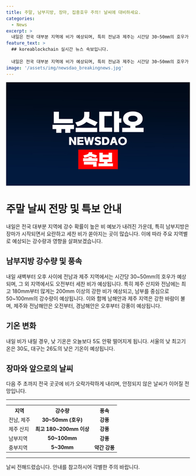 ```yaml
---
title: 주말, 남부지방, 장마, 집중호우 주의! 날씨에 대비하세요.
categories:
  - News
excerpt: >
  내일은 전국 대부분 지역에 비가 예상되며, 특히 전남과 제주는 시간당 30~50mm의 호우가 예상됩니다. 제주 산지에는 200mm 이상의 강한 비가 예상되고, 중부 지방은 5~30mm 안팎의 비가 올 것으로 전망됩니다. 또한, 남부를 중심으로 50~100mm의 비가 예상되며, 낮 기온은 5도 정도 떨어져 서울은 30도, 대구는 26도가 예상됩니다. 다음 주 초까지는 전국에서 비가 오락가락할 전망입니다. #주말날씨 #장마 #호우주의 #폭염
feature_text: >
  ## koreablockchain 실시간 뉴스 속보입니다.

  내일은 전국 대부분 지역에 비가 예상되며, 특히 전남과 제주는 시간당 30~50mm의 호우가 예상됩니다. 제주 산지에는 200mm 이상의 강한 비가 예상되고, 중부 지방은 5~30mm 안팎의 비가 올 것으로 전망됩니다. 또한, 남부를 중심으로 50~100mm의 비가 예상되며, 낮 기온은 5도 정도 떨어져 서울은 30도, 대구는 26도가 예상됩니다. 다음 주 초까지는 전국에서 비가 오락가락할 전망입니다. #주말날씨 #장마 #호우주의 #폭염
image: '/assets/img/newsdao_breakingnews.jpg'
---
```


<p><img src="/assets/img/newsdao_breakingnews.jpg" alt="koreablockchain 속보" /></p>

<h1>주말 날씨 전망 및 특보 안내</h1>

<p data-ke-size="size16">내일은 전국 대부분 지역에 강수 확률이 높은 비 예보가 내려진 가운데, 특히 남부지방은 장마가 시작되면서 요란하고 세찬 비가 쏟아지는 곳이 많습니다. 이에 따라 주요 지역별로 예상되는 강수량과 영향을 살펴보겠습니다.</p>

<h2 data-ke-size="size26">남부지방 강수량 및 풍속</h2>

<p data-ke-size="size16">내일 새벽부터 오후 사이에 전남과 제주 지역에서는 시간당 30~50mm의 호우가 예상되며, 그 외 지역에서도 오전부터 세찬 비가 예상됩니다. 특히 제주 산지와 전남에는 최고 180mm부터 많게는 200mm 이상의 강한 비가 예상되고, 남부를 중심으로 50~100mm의 강수량이 예상됩니다. 이와 함께 남해안과 제주 지역은 강한 바람이 불며, 제주와 전남해안은 오전부터, 경남해안은 오후부터 강풍이 예상됩니다.</p>

<h2 data-ke-size="size26">기온 변화</h2>

<p data-ke-size="size16">내일 비가 내릴 경우, 낮 기온은 오늘보다 5도 안팎 떨어지게 됩니다. 서울의 낮 최고기온은 30도, 대구는 26도의 낮은 기온이 예상됩니다.</p>

<h2 data-ke-size="size26">장마와 앞으로의 날씨</h2>

<p data-ke-size="size16">다음 주 초까지 전국 곳곳에 비가 오락가락하게 내리며, 안정되지 않은 날씨가 이어질 전망입니다.</p>

<hr>

<table>
  <tr>
    <th>지역</th>
    <th>강수량</th>
    <th>풍속</th>
  </tr>
  <tr>
    <td>전남, 제주</td>
    <td style="text-align: center; height: 17px;"><b>30~50mm (호우)</b></td>
    <td style="text-align: center; height: 17px;"><b>강풍</b></td>
  </tr>
  <tr>
    <td>제주 산지</td>
    <td style="text-align: center; height: 17px;"><b>최고 180~200mm 이상</b></td>
    <td style="text-align: center; height: 17px;"><b>강풍</b></td>
  </tr>
  <tr>
    <td>남부지역</td>
    <td style="text-align: center; height: 17px;"><b>50~100mm</b></td>
    <td style="text-align: center; height: 17px;"><b>강풍</b></td>
  </tr>
  <tr>
    <td>중부지역</td>
    <td style="text-align: center; height: 17px;"><b>5~30mm</b></td>
    <td style="text-align: center; height: 17px;"><b>약간 강풍</b></td>
  </tr>
</table>

<hr>

<p data-ke-size="size16">날씨 전해드렸습니다. 안내를 참고하시어 각별한 주의 바랍니다.</p>

